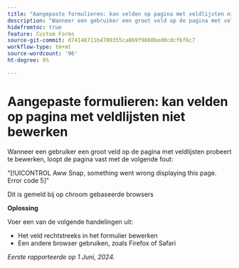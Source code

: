 ```yaml
---
title: "Aangepaste formulieren: kan velden op pagina met veldlijsten niet bewerken"
description: "Wanneer een gebruiker een groot veld op de pagina met veldlijsten probeert te bewerken, loopt de pagina vast met een fout. Er is een oplossing beschikbaar."
hidefromtoc: true
feature: Custom Forms
source-git-commit: d74148711b4709355ca869f9808bed0cdcf6f6c7
workflow-type: tm+mt
source-wordcount: '96'
ht-degree: 0%

---
```



# Aangepaste formulieren: kan velden op pagina met veldlijsten niet bewerken

Wanneer een gebruiker een groot veld op de pagina met veldlijsten probeert te bewerken, loopt de pagina vast met de volgende fout:

&quot;[!UICONTROL Aww Snap, something went wrong displaying this page. Error code 5]&quot;

Dit is gemeld bij op chroom gebaseerde browsers

**Oplossing**

Voer een van de volgende handelingen uit:

* Het veld rechtstreeks in het formulier bewerken
* Een andere browser gebruiken, zoals Firefox of Safari

_Eerste rapporteerde op 1 Juni, 2024._
